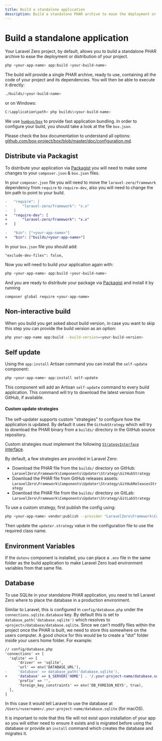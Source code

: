 ```yaml
---
title: Build a standalone application
description: Build a standalone PHAR archive to ease the deployment or distribution of your project
---
```


# Build a standalone application

Your Laravel Zero project, by default, allows you to build a standalone PHAR archive to ease the deployment or distribution of your project.
```bash
php <your-app-name> app:build <your-build-name>
```

The build will provide a single PHAR archive, ready to use, containing all the code of your project and its dependencies. You will then be able to execute it directly:
```bash
./builds/<your-build-name>
```

or on Windows:
```bash
C:\application\path> php builds\<your-build-name>
```

We use [`humbug/box`](https://github.com/box-project/box) to provide fast application bundling. In order to configure your build, you should take a look at the file `box.json`.

Please check the box documentation to understand all options: [github.com/box-project/box/blob/master/doc/configuration.md](https://github.com/box-project/box/blob/master/doc/configuration.md).

<a name="distribute-via-packagist"></a>
## Distribute via Packagist

To distribute your application via [Packagist](https://packagist.org) you will need to make some changes to your `composer.json` & `box.json` files.

In your `composer.json` file you will need to move the `laravel-zero/framework` dependency from `require` to `require-dev`, also you will need to change
the bin path to point to your build.
```diff
-   "require": [
-       "laravel-zero/framework": "x.x"
-   ]
+   "require-dev": [
+       "laravel-zero/framework": "x.x"
+   ]

-   "bin": ["<your-app-name>"]
+   "bin": ["builds/<your-app-name>"]
```

In your `box.json` file you should add:
```
"exclude-dev-files": false,
```

Now you will need to build your application again with:
```bash
php <your-app-name> app:build <your-build-name>
```

And you are ready to distribute your package via [Packagist](https://packagist.org)  and install it by running
```
composer global require <your-app-name>
```


<a name="non-interactive-build"></a>
## Non-interactive build

When you build you get asked about build version, in case you want to skip this step you can provide the build version as an option:
```bash
php your-app-name app:build --build-version=<your-build-version>
```

<a name="self-update"></a>
## Self update

Using the `app:install` Artisan command you can install the `self-update` component:
```bash
php <your-app-name> app:install self-update
```

This component will add an Artisan `self-update` command to every build application. This command
will try to download the latest version from GitHub, if available.

<a name="custom-update-strategies"></a>
#### Custom update strategies

The self-updater supports custom "strategies" to configure how the application is updated. By default it uses the `GithubStrategy` which will try to download the PHAR binary from a `builds/` directory in the GitHub source repository.

Custom strategies must implement the following [`StrategyInterface` interface](https://github.com/laravel-zero/framework/blob/master/src/Components/Updater/Strategy/StrategyInterface.php).

By default, a few strategies are provided in Laravel Zero:

- Download the PHAR file from the `builds/` directory on GitHub:  
  `LaravelZero\Framework\Components\Updater\Strategy\GitHubStrategy`
- Download the PHAR file from GitHub releases assets:  
  `LaravelZero\Framework\Components\Updater\Strategy\GitHubReleasesStrategy`
- Download the PHAR file from the `builds/` directory on GitLab:  
  `LaravelZero\Framework\Components\Updater\Strategy\GitLabStrategy`

To use a custom strategy, first publish the config using:

```bash
php <your-app-name> vendor:publish --provider "LaravelZero\Framework\Components\Updater\Provider"
```

Then update the `updater.strategy` value in the configuration file to use the required class name.

<a name="environment-variables"></a>
## Environment Variables

If the `dotenv` component is installed, you can place a `.env` file in the same
folder as the build application to make Laravel Zero load environment variables from
that same file.

<a name="database"></a>
## Database

To use SQLite in your standalone PHAR application, you need to tell Laravel Zero where to place the database in a production environment.

Similar to Laravel, this is configured in `config/database.php` under the `connections.sqlite.database` key. By default this is set to `database_path('database.sqlite')` which resolves to `<project>/database/database.sqlite`. Since we can't modify files within the project once the PHAR is built, we need to store this somewhere on the users computer. A good choice for this would be to create a "dot" folder inside your users home folder. For example:

```diff
// config/database.php
'connections' => [
  'sqlite' => [
      'driver' => 'sqlite',
      'url' => env('DATABASE_URL'),
-     'database' => database_path('database.sqlite'),
+     'database' => $_SERVER['HOME'] . '/.your-project-name/database.sqlite',
      'prefix' => '',
      'foreign_key_constraints' => env('DB_FOREIGN_KEYS', true),
  ],
]
```

In this case it would tell Laravel to use the database at `/Users/<username>/.your-project-name/database.sqlite` (for macOS).

It is important to note that this file will not exist upon installation of your app so you will either need to ensure it exists and is migrated before using the database or provide an `install` command which creates the database and migrates it.
